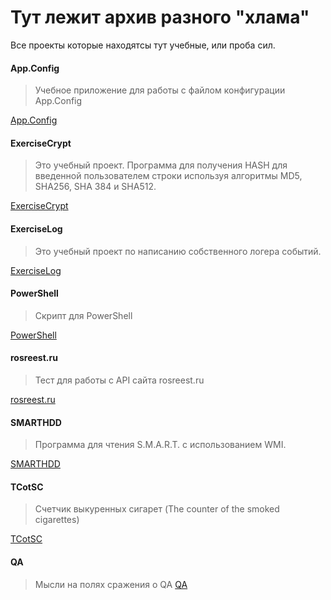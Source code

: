 # Тут лежит архив разного "хлама"

Все проекты которые находятсы тут учебные, или проба сил.

#### App.Config
> Учебное приложение для работы с файлом конфигурации App.Config

[App.Config](./App.Config/)

#### ExerciseCrypt
> Это учебный проект. Программа для получения HASH для введенной пользователем строки используя алгоритмы MD5, SHA256, SHA 384 и SHA512.

[ExerciseCrypt](./ExerciseCrypt/)

#### ExerciseLog
> Это учебный проект по написанию собственного логера событий.

[ExerciseLog](./ExerciseLog/)

#### PowerShell
> Скрипт для PowerShell

[PowerShell](./PowerShell/)

#### rosreest.ru
> Тест для работы с API сайта rosreest.ru

[rosreest.ru](./rosreest.ru/)

#### SMARTHDD
> Программа для чтения S.M.A.R.T. с использованием WMI.

[SMARTHDD](./SMARTHDD/)

#### TCotSC
> Счетчик выкуренных сигарет (The counter of the smoked cigarettes)

[TCotSC](./TCotSC/)

#### QA
> Мысли на полях сражения о QA
[QA](./QA/)